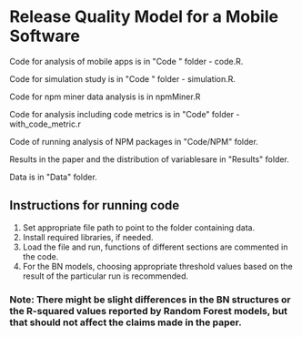 # Release Quality Model for a Mobile Software

 Code for analysis of mobile apps is in "Code " folder - code.R.
 
 Code for simulation study is in "Code " folder - simulation.R.
 
 Code for npm miner data analysis is in npmMiner.R
 
 Code for analysis including code metrics is in "Code" folder - with_code_metric.r
 
 Code of running analysis of NPM packages in "Code/NPM" folder.
 
 Results in the paper and the distribution of variablesare in "Results" folder.
 
 Data is in "Data" folder.
 
 ## Instructions for running code
 
 1. Set appropriate file path to point to the folder containing data.
 1. Install required libraries, if needed.
 1. Load the file and run, functions of different sections are commented in the code.
 1. For the BN models, choosing appropriate threshold values based on the result of the particular run is recommended.

### Note: There might be slight differences in the BN structures or the R-squared values reported by Random Forest models, but that should not affect the claims made in the paper.
